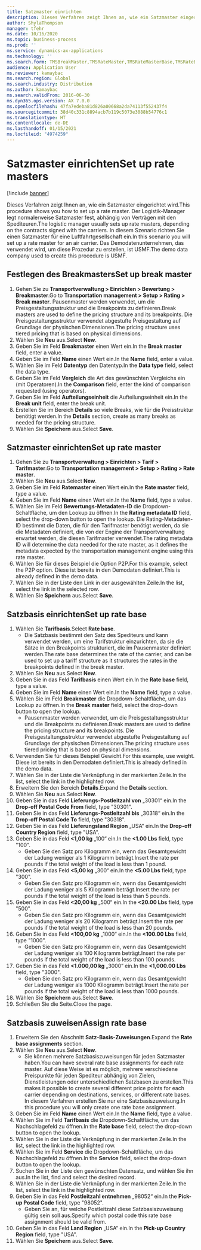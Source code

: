 ```yaml
---
title: Satzmaster einrichten
description: Dieses Verfahren zeigt Ihnen an, wie ein Satzmaster eingerichtet wird.
author: ShylaThompson
manager: tfehr
ms.date: 10/16/2020
ms.topic: business-process
ms.prod: ''
ms.service: dynamics-ax-applications
ms.technology: ''
ms.search.form: TMSBreakMaster,TMSRateMaster,TMSRateMasterBase,TMSRateBaseType, TMSRouteWorkbench
audience: Application User
ms.reviewer: kamaybac
ms.search.region: Global
ms.search.industry: Distribution
ms.author: kamaybac
ms.search.validFrom: 2016-06-30
ms.dyn365.ops.version: AX 7.0.0
ms.openlocfilehash: 47fa7edeba81d826a00668a2da74113f552437f4
ms.sourcegitcommit: 38d40c331c8894acb7b119c5073e3088b54776c1
ms.translationtype: HT
ms.contentlocale: de-DE
ms.lasthandoff: 01/15/2021
ms.locfileid: "4974259"
---
```

# <a name="set-up-rate-masters"></a><span data-ttu-id="67ba1-103">Satzmaster einrichten</span><span class="sxs-lookup"><span data-stu-id="67ba1-103">Set up rate masters</span></span>

[!include [banner](../../includes/banner.md)]

<span data-ttu-id="67ba1-104">Dieses Verfahren zeigt Ihnen an, wie ein Satzmaster eingerichtet wird.</span><span class="sxs-lookup"><span data-stu-id="67ba1-104">This procedure shows you how to set up a rate master.</span></span> <span data-ttu-id="67ba1-105">Der Logistik-Manager legt normalerweise Satzmaster fest, abhängig von Verträgen mit den Spediteuren.</span><span class="sxs-lookup"><span data-stu-id="67ba1-105">The logistic manager usually sets up rate masters, depending on the contracts signed with the carriers.</span></span> <span data-ttu-id="67ba1-106">In diesem Szenario richten Sie einen Satzmaster für eine Luftfahrtgesellschaft ein.</span><span class="sxs-lookup"><span data-stu-id="67ba1-106">In this scenario you will set up a rate master for an air carrier.</span></span> <span data-ttu-id="67ba1-107">Das Demodatenunternehmen, das verwendet wird, um diese Prozedur zu erstellen, ist USMF.</span><span class="sxs-lookup"><span data-stu-id="67ba1-107">The demo data company used to create this procedure is USMF.</span></span>

## <a name="set-up-break-master"></a><span data-ttu-id="67ba1-108">Festlegen des Breakmasters</span><span class="sxs-lookup"><span data-stu-id="67ba1-108">Set up break master</span></span>

1. <span data-ttu-id="67ba1-109">Gehen Sie zu **Transportverwaltung > Einrichten > Bewertung > Breakmaster**.</span><span class="sxs-lookup"><span data-stu-id="67ba1-109">Go to **Transportation management > Setup > Rating > Break master**.</span></span> <span data-ttu-id="67ba1-110">Pausenmaster werden verwendet, um die Preisgestaltungsstruktur und die Breakpoints zu definieren.</span><span class="sxs-lookup"><span data-stu-id="67ba1-110">Break masters are used to define the pricing structure and its breakpoints.</span></span> <span data-ttu-id="67ba1-111">Die Preisgestaltungsstruktur verwendet abgestufte Preisgestaltung auf Grundlage der physischen Dimensionen.</span><span class="sxs-lookup"><span data-stu-id="67ba1-111">The pricing structure uses tiered pricing that is based on physical dimensions.</span></span>  
1. <span data-ttu-id="67ba1-112">Wählen Sie **Neu** aus.</span><span class="sxs-lookup"><span data-stu-id="67ba1-112">Select **New**.</span></span>
1. <span data-ttu-id="67ba1-113">Geben Sie im Feld **Breakmaster** einen Wert ein.</span><span class="sxs-lookup"><span data-stu-id="67ba1-113">In the **Break master** field, enter a value.</span></span>
1. <span data-ttu-id="67ba1-114">Geben Sie im Feld **Name** einen Wert ein.</span><span class="sxs-lookup"><span data-stu-id="67ba1-114">In the **Name** field, enter a value.</span></span>
1. <span data-ttu-id="67ba1-115">Wählen Sie im Feld **Datentyp** den Datentyp.</span><span class="sxs-lookup"><span data-stu-id="67ba1-115">In the **Data type** field, select the data type.</span></span>
1. <span data-ttu-id="67ba1-116">Geben Sie im Feld **Vergleich** die Art des gewünschten Vergleichs ein (mit Operatoren).</span><span class="sxs-lookup"><span data-stu-id="67ba1-116">In the **Comparison** field, enter the kind of comparison requested (using operators).</span></span>
1. <span data-ttu-id="67ba1-117">Geben Sie im Feld **Aufteilungseinheit** die Aufteilungseinheit ein.</span><span class="sxs-lookup"><span data-stu-id="67ba1-117">In the **Break unit** field, enter the break unit.</span></span>
1. <span data-ttu-id="67ba1-118">Erstellen Sie im Bereich **Details** so viele Breaks, wie für die Preisstruktur benötigt werden.</span><span class="sxs-lookup"><span data-stu-id="67ba1-118">In the **Details** section, create as many breaks as needed for the pricing structure.</span></span>
1. <span data-ttu-id="67ba1-119">Wählen Sie **Speichern** aus.</span><span class="sxs-lookup"><span data-stu-id="67ba1-119">Select **Save**.</span></span>

## <a name="set-up-rate-master"></a><span data-ttu-id="67ba1-120">Satzmaster einrichten</span><span class="sxs-lookup"><span data-stu-id="67ba1-120">Set up rate master</span></span>

1. <span data-ttu-id="67ba1-121">Gehen Sie zu **Transportverwaltung > Einrichten > Tarif > Tarifmaster**.</span><span class="sxs-lookup"><span data-stu-id="67ba1-121">Go to **Transportation management > Setup > Rating > Rate master**.</span></span>
1. <span data-ttu-id="67ba1-122">Wählen Sie **Neu** aus.</span><span class="sxs-lookup"><span data-stu-id="67ba1-122">Select **New**.</span></span>
1. <span data-ttu-id="67ba1-123">Geben Sie im Feld **Ratemaster** einen Wert ein.</span><span class="sxs-lookup"><span data-stu-id="67ba1-123">In the **Rate master** field, type a value.</span></span>
1. <span data-ttu-id="67ba1-124">Geben Sie im Feld **Name** einen Wert ein.</span><span class="sxs-lookup"><span data-stu-id="67ba1-124">In the **Name** field, type a value.</span></span>
1. <span data-ttu-id="67ba1-125">Wählen Sie im Feld **Bewertungs-Metadaten-ID** die Dropdown-Schaltfläche, um den Lookup zu öffnen.</span><span class="sxs-lookup"><span data-stu-id="67ba1-125">In the **Rating metadata ID** field, select the drop-down button to open the lookup.</span></span> <span data-ttu-id="67ba1-126">Die Rating-Metadaten-ID bestimmt die Daten, die für den Tarifmaster benötigt werden, da sie die Metadaten definiert, die von der Engine der Transportverwaltung erwartet werden, die diesen Tarifmaster verwendet.</span><span class="sxs-lookup"><span data-stu-id="67ba1-126">The rating metadata ID will determine the data needed for the rate master, as it defines the metadata expected by the transportation management engine using this rate master.</span></span>  
1. <span data-ttu-id="67ba1-127">Wählen Sie für dieses Beispiel die Option P2P.</span><span class="sxs-lookup"><span data-stu-id="67ba1-127">For this example, select the P2P option.</span></span> <span data-ttu-id="67ba1-128">Diese ist bereits in den Demodaten definiert.</span><span class="sxs-lookup"><span data-stu-id="67ba1-128">This is already defined in the demo data.</span></span>
1. <span data-ttu-id="67ba1-129">Wählen Sie in der Liste den Link in der ausgewählten Zeile.</span><span class="sxs-lookup"><span data-stu-id="67ba1-129">In the list, select the link in the selected row.</span></span>
1. <span data-ttu-id="67ba1-130">Wählen Sie **Speichern** aus.</span><span class="sxs-lookup"><span data-stu-id="67ba1-130">Select **Save**.</span></span>

## <a name="set-up-rate-base"></a><span data-ttu-id="67ba1-131">Satzbasis einrichten</span><span class="sxs-lookup"><span data-stu-id="67ba1-131">Set up rate base</span></span>

1. <span data-ttu-id="67ba1-132">Wählen Sie **Tarifbasis**.</span><span class="sxs-lookup"><span data-stu-id="67ba1-132">Select **Rate base**.</span></span>
    * <span data-ttu-id="67ba1-133">Die Satzbasis bestimmt den Satz des Spediteurs und kann verwendet werden, um eine Tarifstruktur einzurichten, da sie die Sätze in den Breakpoints strukturiert, die im Pausenmaster definiert werden.</span><span class="sxs-lookup"><span data-stu-id="67ba1-133">The rate base determines the rate of the carrier, and can be used to set up a tariff structure as it structures the rates in the breakpoints defined in the break master.</span></span>  
2. <span data-ttu-id="67ba1-134">Wählen Sie **Neu** aus.</span><span class="sxs-lookup"><span data-stu-id="67ba1-134">Select **New**.</span></span>
3. <span data-ttu-id="67ba1-135">Geben Sie in das Feld **Tarifbasis** einen Wert ein.</span><span class="sxs-lookup"><span data-stu-id="67ba1-135">In the **Rate base** field, type a value.</span></span>
4. <span data-ttu-id="67ba1-136">Geben Sie im Feld **Name** einen Wert ein.</span><span class="sxs-lookup"><span data-stu-id="67ba1-136">In the **Name** field, type a value.</span></span>
5. <span data-ttu-id="67ba1-137">Wählen Sie im Feld **Breakmaster** die Dropdown-Schaltfläche, um das Lookup zu öffnen.</span><span class="sxs-lookup"><span data-stu-id="67ba1-137">In the **Break master** field, select the drop-down button to open the lookup.</span></span>
    * <span data-ttu-id="67ba1-138">Pausenmaster werden verwendet, um die Preisgestaltungsstruktur und die Breakpoints zu definieren.</span><span class="sxs-lookup"><span data-stu-id="67ba1-138">Break masters are used to define the pricing structure and its breakpoints.</span></span> <span data-ttu-id="67ba1-139">Die Preisgestaltungsstruktur verwendet abgestufte Preisgestaltung auf Grundlage der physischen Dimensionen.</span><span class="sxs-lookup"><span data-stu-id="67ba1-139">The pricing structure uses tiered pricing that is based on physical dimensions.</span></span>  
6. <span data-ttu-id="67ba1-140">Verwenden Sie für dieses Beispiel Gewicht.</span><span class="sxs-lookup"><span data-stu-id="67ba1-140">For this example, use weight.</span></span> <span data-ttu-id="67ba1-141">Diese ist bereits in den Demodaten definiert.</span><span class="sxs-lookup"><span data-stu-id="67ba1-141">This is already defined in the demo data.</span></span>
7. <span data-ttu-id="67ba1-142">Wählen Sie in der Liste die Verknüpfung in der markierten Zeile.</span><span class="sxs-lookup"><span data-stu-id="67ba1-142">In the list, select the link in the highlighted row.</span></span>
8. <span data-ttu-id="67ba1-143">Erweitern Sie den Bereich **Details**.</span><span class="sxs-lookup"><span data-stu-id="67ba1-143">Expand the **Details** section.</span></span>
9. <span data-ttu-id="67ba1-144">Wählen Sie **Neu** aus.</span><span class="sxs-lookup"><span data-stu-id="67ba1-144">Select **New**.</span></span>
10. <span data-ttu-id="67ba1-145">Geben Sie in das Feld **Lieferungs-Postleitzahl von** „30301“ ein.</span><span class="sxs-lookup"><span data-stu-id="67ba1-145">In the **Drop-off Postal Code From** field, type "30301".</span></span>
11. <span data-ttu-id="67ba1-146">Geben Sie in das Feld **Lieferungs-Postleitzahl bis** „30318“ ein.</span><span class="sxs-lookup"><span data-stu-id="67ba1-146">In the **Drop-off Postal Code To** field, type "30318".</span></span>
12. <span data-ttu-id="67ba1-147">Geben Sie in das Feld **Lieferungsland Region** „USA“ ein.</span><span class="sxs-lookup"><span data-stu-id="67ba1-147">In the **Drop-off Country Region** field, type "USA".</span></span>
13. <span data-ttu-id="67ba1-148">Geben Sie in das Feld **<1,00 kg** „100“ ein.</span><span class="sxs-lookup"><span data-stu-id="67ba1-148">In the **<1.00 Lbs** field, type "100".</span></span>
    * <span data-ttu-id="67ba1-149">Geben Sie den Satz pro Kilogramm ein, wenn das Gesamtgewicht der Ladung weniger als 1 Kilogramm beträgt.</span><span class="sxs-lookup"><span data-stu-id="67ba1-149">Insert the rate per pounds if the total weight of the load is less than 1 pound.</span></span>  
14. <span data-ttu-id="67ba1-150">Geben Sie in das Feld **<5,00 kg** „300“ ein.</span><span class="sxs-lookup"><span data-stu-id="67ba1-150">In the **<5.00 Lbs** field, type "300".</span></span>
    * <span data-ttu-id="67ba1-151">Geben Sie den Satz pro Kilogramm ein, wenn das Gesamtgewicht der Ladung weniger als 5 Kilogramm beträgt.</span><span class="sxs-lookup"><span data-stu-id="67ba1-151">Insert the rate per pounds if the total weight of the load is less than 5 pounds.</span></span>  
15. <span data-ttu-id="67ba1-152">Geben Sie in das Feld **<20,00 kg** „500“ ein.</span><span class="sxs-lookup"><span data-stu-id="67ba1-152">In the **<20.00 Lbs** field, type "500".</span></span>
    * <span data-ttu-id="67ba1-153">Geben Sie den Satz pro Kilogramm ein, wenn das Gesamtgewicht der Ladung weniger als 20 Kilogramm beträgt.</span><span class="sxs-lookup"><span data-stu-id="67ba1-153">Insert the rate per pounds if the total weight of the load is less than 20 pounds.</span></span>  
16. <span data-ttu-id="67ba1-154">Geben Sie in das Feld **<100,00 kg** „1000“ ein.</span><span class="sxs-lookup"><span data-stu-id="67ba1-154">In the **<100.00 Lbs** field, type "1000".</span></span>
    * <span data-ttu-id="67ba1-155">Geben Sie den Satz pro Kilogramm ein, wenn das Gesamtgewicht der Ladung weniger als 100 Kilogramm beträgt.</span><span class="sxs-lookup"><span data-stu-id="67ba1-155">Insert the rate per pounds if the total weight of the load is less than 100 pounds.</span></span>  
17. <span data-ttu-id="67ba1-156">Geben Sie in das Feld **<1.000,00 kg** „3000“ ein.</span><span class="sxs-lookup"><span data-stu-id="67ba1-156">In the **<1,000.00 Lbs** field, type "3000".</span></span>
    * <span data-ttu-id="67ba1-157">Geben Sie den Satz pro Kilogramm ein, wenn das Gesamtgewicht der Ladung weniger als 1000 Kilogramm beträgt.</span><span class="sxs-lookup"><span data-stu-id="67ba1-157">Insert the rate per pounds if the total weight of the load is less than 1000 pounds.</span></span>  
18. <span data-ttu-id="67ba1-158">Wählen Sie **Speichern** aus.</span><span class="sxs-lookup"><span data-stu-id="67ba1-158">Select **Save**.</span></span>
19. <span data-ttu-id="67ba1-159">Schließen Sie die Seite.</span><span class="sxs-lookup"><span data-stu-id="67ba1-159">Close the page.</span></span>

## <a name="assign-rate-base"></a><span data-ttu-id="67ba1-160">Satzbasis zuweisen</span><span class="sxs-lookup"><span data-stu-id="67ba1-160">Assign rate base</span></span>

1. <span data-ttu-id="67ba1-161">Erweitern Sie den Abschnitt **Satz-Basis-Zuweisungen**.</span><span class="sxs-lookup"><span data-stu-id="67ba1-161">Expand the **Rate base assignments** section.</span></span>
2. <span data-ttu-id="67ba1-162">Wählen Sie **Neu** aus.</span><span class="sxs-lookup"><span data-stu-id="67ba1-162">Select **New**.</span></span>
    * <span data-ttu-id="67ba1-163">Sie können mehrere Satzbasiszuweisungen für jeden Satzmaster haben.</span><span class="sxs-lookup"><span data-stu-id="67ba1-163">You can have several rate base assignments for each rate master.</span></span> <span data-ttu-id="67ba1-164">Auf diese Weise ist es möglich, mehrere verschiedene Preispunkte für jeden Spediteur abhängig von Zielen, Dienstleistungen oder unterschiedlichen Satzbasen zu erstellen.</span><span class="sxs-lookup"><span data-stu-id="67ba1-164">This makes it possible to create several different price points for each carrier depending on destinations, services, or different rate bases.</span></span> <span data-ttu-id="67ba1-165">In diesem Verfahren erstellen Sie nur eine Satzbasiszuweisung.</span><span class="sxs-lookup"><span data-stu-id="67ba1-165">In this procedure you will only create one rate base assignment.</span></span>  
3. <span data-ttu-id="67ba1-166">Geben Sie im Feld **Name** einen Wert ein.</span><span class="sxs-lookup"><span data-stu-id="67ba1-166">In the **Name** field, type a value.</span></span>
4. <span data-ttu-id="67ba1-167">Wählen Sie im Feld **Tarifbasis** die Dropdown-Schaltfläche, um das Nachschlagefeld zu öffnen.</span><span class="sxs-lookup"><span data-stu-id="67ba1-167">In the **Rate base** field, select the drop-down button to open the lookup.</span></span>
5. <span data-ttu-id="67ba1-168">Wählen Sie in der Liste die Verknüpfung in der markierten Zeile.</span><span class="sxs-lookup"><span data-stu-id="67ba1-168">In the list, select the link in the highlighted row.</span></span>
6. <span data-ttu-id="67ba1-169">Wählen Sie im Feld **Service** die Dropdown-Schaltfläche, um das Nachschlagefeld zu öffnen.</span><span class="sxs-lookup"><span data-stu-id="67ba1-169">In the **Service** field, select the drop-down button to open the lookup.</span></span>
7. <span data-ttu-id="67ba1-170">Suchen Sie in der Liste den gewünschten Datensatz, und wählen Sie ihn aus.</span><span class="sxs-lookup"><span data-stu-id="67ba1-170">In the list, find and select the desired record.</span></span>
8. <span data-ttu-id="67ba1-171">Wählen Sie in der Liste die Verknüpfung in der markierten Zeile.</span><span class="sxs-lookup"><span data-stu-id="67ba1-171">In the list, select the link in the highlighted row.</span></span>
9. <span data-ttu-id="67ba1-172">Geben Sie in das Feld **Postleitzahl entnehmen** „98052“ ein.</span><span class="sxs-lookup"><span data-stu-id="67ba1-172">In the **Pick-up Postal Code** field, type "98052".</span></span>
    * <span data-ttu-id="67ba1-173">Geben Sie an, für welche Postleitzahl diese Satzbasiszuweisung gültig sein soll aus.</span><span class="sxs-lookup"><span data-stu-id="67ba1-173">Specify which postal code this rate base assignment should be valid from.</span></span>
10. <span data-ttu-id="67ba1-174">Geben Sie in das Feld **Land Region** „USA“ ein.</span><span class="sxs-lookup"><span data-stu-id="67ba1-174">In the **Pick-up Country Region** field, type "USA".</span></span>
11. <span data-ttu-id="67ba1-175">Wählen Sie **Speichern** aus.</span><span class="sxs-lookup"><span data-stu-id="67ba1-175">Select **Save**.</span></span>

